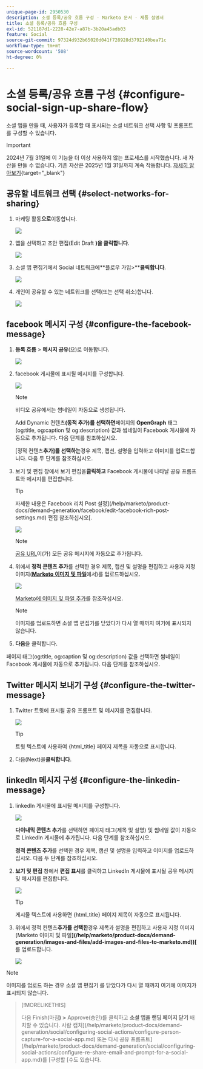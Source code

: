 ```yaml
---
unique-page-id: 2950530
description: 소셜 등록/공유 흐름 구성 - Marketo 문서 - 제품 설명서
title: 소셜 등록/공유 흐름 구성
exl-id: 521187d1-2228-42e7-a87b-3b20a45adb03
feature: Social
source-git-commit: 97324d932b65020d041f728928d3792140bea71c
workflow-type: tm+mt
source-wordcount: '508'
ht-degree: 0%

---
```


# 소셜 등록/공유 흐름 구성 {#configure-social-sign-up-share-flow}

소셜 앱을 만들 때, 사용자가 등록할 때 표시되는 소셜 네트워크 선택 사항 및 프롬프트를 구성할 수 있습니다.

>[!IMPORTANT]
>
>2024년 7월 31일에 이 기능을 더 이상 사용하지 않는 프로세스를 시작했습니다. 새 자산을 만들 수 없습니다. 기존 자산은 2025년 1월 31일까지 계속 작동합니다. [자세히 알아보기](https://nation.marketo.com/t5/employee-blogs/marketo-engage-social-features-deprecation/ba-p/351977){target="_blank"}

## 공유할 네트워크 선택 {#select-networks-for-sharing}

1. 마케팅 활동&#x200B;**으로**&#x200B;이동합니다.

   ![](assets/ma-1.png)

1. 앱을 선택하고 초안 편집(Edit Draft **)을 클릭합니다**.

   ![](assets/image2014-9-22-13-3a57-3a43.png)

1. 소셜 앱 편집기에서 Social 네트워크에&#x200B;**플로우 가입>****클릭합니다**.

   ![](assets/three.png)

1. 개인이 공유할 수 있는 네트워크를 선택(또는 선택 취소)합니다.

   ![](assets/four.png)

## facebook 메시지 구성 {#configure-the-facebook-message}

1. **등록 흐름** > **메시지 공유**(으)로 이동합니다.

   ![](assets/five.png)

1. facebook 게시물에 표시될 메시지를 구성합니다.

   ![](assets/image2014-9-22-13-3a58-3a54.png)

   >[!NOTE]
   >
   >비디오 공유에서는 썸네일이 자동으로 생성됩니다.

   Add Dynamic 컨텐츠&#x200B;**(동적 추가)를 선택하면**&#x200B;페이지의 **OpenGraph** 태그(og:title, og:caption 및 og:description) 값과 썸네일이 Facebook 게시물에 자동으로 추가됩니다. 다음 단계를 참조하십시오.

   [정적 컨텐츠&#x200B;**추가]를 선택하는**&#x200B;경우 제목, 캡션, 설명을 입력하고 이미지를 업로드합니다. 다음 두 단계를 참조하십시오.

1. 보기 및 편집 창에서 보기 편집을&#x200B;**클릭하고** Facebook 게시물에 나타날 공유 프롬프트와 메시지를 편집합니다.

   >[!TIP]
   >
   >자세한 내용은 Facebook 리치 Post 설정](/help/marketo/product-docs/demand-generation/facebook/edit-facebook-rich-post-settings.md) 편집 참조하십시오[.

   ![](assets/image2014-9-22-13-3a59-3a57.png)

   >[!NOTE]
   >
   >[공유 URL](/help/marketo/product-docs/demand-generation/social/social-functions/choose-the-share-url-for-a-social-app.md)이(가) 모든 공유 메시지에 자동으로 추가됩니다.

1. 위에서 **정적 콘텐츠 추가**&#x200B;를 선택한 경우 제목, 캡션 및 설명을 편집하고 사용자 지정 이미지([**Marketo 이미지 및 파일**](/help/marketo/product-docs/demand-generation/images-and-files/add-images-and-files-to-marketo.md)&#x200B;에서)를 업로드하십시오.

   ![](assets/image2014-9-22-14-3a1-3a11.png)

   [Marketo에 이미지 및 파일 추가](/help/marketo/product-docs/demand-generation/images-and-files/add-images-and-files-to-marketo.md)를 참조하십시오.

   >[!NOTE]
   >
   >이미지를 업로드하면 소셜 앱 편집기를 닫았다가 다시 열 때까지 여기에 표시되지 않습니다.

1. **다음**&#x200B;을 클릭합니다.

페이지 태그(og:title, og:caption 및 og:description) 값을 선택하면 썸네일이 Facebook 게시물에 자동으로 추가됩니다. 다음 단계를 참조하십시오.

## Twitter 메시지 보내기 구성 {#configure-the-twitter-message}

1. Twitter 트윗에 표시될 공유 프롬프트 및 메시지를 편집합니다.

   ![](assets/image2014-9-22-14-3a2-3a31.png)

   >[!TIP]
   >
   >트윗 텍스트에 사용하여 {html_title} 페이지 제목을 자동으로 표시합니다.

1. 다음(Next)을&#x200B;**클릭합니다**.

## linkedIn 메시지 구성 {#configure-the-linkedin-message}

1. linkedIn 게시물에 표시될 메시지를 구성합니다.

   ![](assets/image2014-9-22-14-3a3-3a8.png)

   **다이내믹 콘텐츠 추가**&#x200B;를 선택하면 페이지 태그(제목 및 설명) 및 썸네일 값이 자동으로 LinkedIn 게시물에 추가됩니다. 다음 단계를 참조하십시오.

   **정적 콘텐츠 추가**&#x200B;를 선택한 경우 제목, 캡션 및 설명을 입력하고 이미지를 업로드하십시오. 다음 두 단계를 참조하십시오.

1. **보기 및 편집** 창에서 **편집 표시**&#x200B;를 클릭하고 LinkedIn 게시물에 표시될 공유 메시지 및 메시지를 편집합니다.

   ![](assets/image2014-9-22-14-3a4-3a6.png)

   >[!TIP]
   >
   >게시물 텍스트에 사용하면 {html_title} 페이지 제목이 자동으로 표시됩니다.

1. 위에서 정적 컨텐츠&#x200B;**추가를 선택한**&#x200B;경우 제목과 설명을 편집하고 사용자 지정 이미지(Marketo 이미지 및 파일&#x200B;**](/help/marketo/product-docs/demand-generation/images-and-files/add-images-and-files-to-marketo.md))[**&#x200B;를 업로드합니다.

   ![](assets/image2014-9-22-13-3a55-3a17.png)

>[!NOTE]
>
>이미지를 업로드 하는 경우 소셜 앱 편집기 를 닫았다가 다시 열 때까지 여기에 이미지가 표시되지 않습니다.

>[!MORELIKETHIS]
>
>다음 Finish(마침&#x200B;**) >** Approve(승인)를 클릭하고 **소셜 앱을 랜딩 페이지 닫기** 배치할 수 있습니다. 사람 캡처](/help/marketo/product-docs/demand-generation/social/configuring-social-actions/configure-person-capture-for-a-social-app.md) 또는 다시 공유 프롬프트](/help/marketo/product-docs/demand-generation/social/configuring-social-actions/configure-re-share-email-and-prompt-for-a-social-app.md)를 [구성할 [수도 있습니다.
